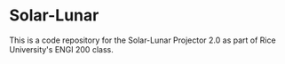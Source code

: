 # Solar-Lunar
This is a code repository for the Solar-Lunar Projector 2.0 as part of Rice University's ENGI 200 class.
